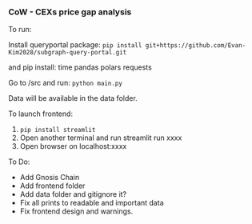 ### CoW - CEXs price gap analysis 

To run: 

Install queryportal package: 
`pip install git+https://github.com/Evan-Kim2028/subgraph-query-portal.git`

and 
pip install: 
time
pandas 
polars
requests 


Go to /src and run: `python main.py`


Data will be available in the data folder. 

To launch frontend: 

1. `pip install streamlit`
2. Open another terminal and run streamlit run xxxx
3. Open browser on localhost:xxxx


To Do:

- Add Gnosis Chain
- Add frontend folder 
- Add data folder and gitignore it?
- Fix all prints to readable and important data 
- Fix frontend design and warnings. 

